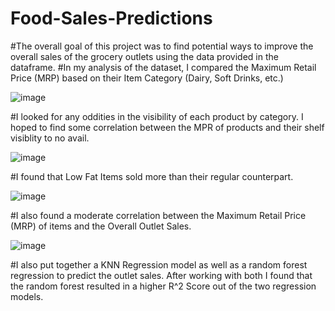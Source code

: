 # Food-Sales-Predictions
#The overall goal of this project was to find potential ways to improve the overall sales of the grocery outlets using the data provided in the dataframe.
#In my analysis of the dataset, I compared the Maximum Retail Price (MRP) based on their Item Category (Dairy, Soft Drinks, etc.)

![image](https://user-images.githubusercontent.com/82009362/120911431-1b6f6a00-c64d-11eb-9ec4-26205f261ed0.png)

#I looked for any oddities in the visibility of each product by category. I hoped to find some correlation between the MPR of products and their shelf visiblity to no avail.

![image](https://user-images.githubusercontent.com/82009362/120911404-ecf18f00-c64c-11eb-94c1-7aabdd15ccf3.png)

#I found that Low Fat Items sold more than their regular counterpart.

![image](https://user-images.githubusercontent.com/82009362/120911441-22967800-c64d-11eb-9d8a-5722520eac7b.png)

#I also found a moderate correlation between the Maximum Retail Price (MRP) of items and the Overall Outlet Sales. 

![image](https://user-images.githubusercontent.com/82009362/120911325-32fa2300-c64c-11eb-8d46-dcfb7ea987a8.png)

#I also put together a KNN Regression model as well as a random forest regression to predict the outlet sales. After working with both I found that the random forest resulted in a higher R^2 Score out of the two regression models.
